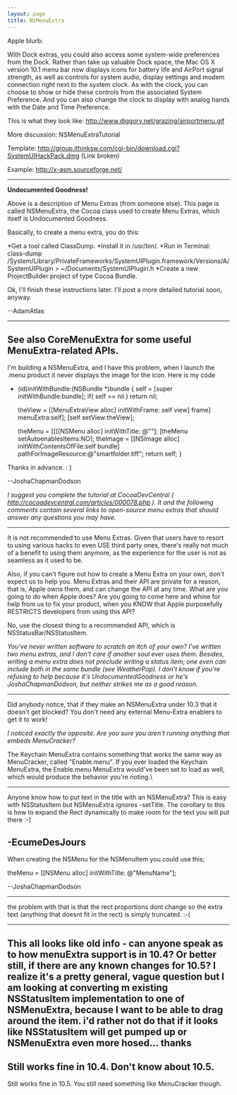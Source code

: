 ```yaml
---
layout: page
title: NSMenuExtra
---
```


Apple blurb:

With Dock extras, you could also access some system-wide preferences from the Dock. Rather than take up valuable Dock space, the Mac OS X version 10.1 menu bar now displays icons for battery life and AirPort signal strength, as well as controls for system audio, display settings and modem connection right next to the system clock. As with the clock, you can choose to show or hide these controls from the associated System Preference. And you can also change the clock to display with analog hands with the Date and Time Preference.

This is what they look like:
http://www.diggory.net/grazing/airportmenu.gif

More discussion: NSMenuExtraTutorial

Template: http://group.ithinksw.com/cgi-bin/download.cgi?SystemUIHackPack.dmg (Link broken)

Example: http://x-asm.sourceforge.net/

----

**Undocumented Goodness!**

Above is a description of Menu Extras (from someone else). This page is called NSMenuExtra, the Cocoa class used to create Menu Extras, which itself is Undocumented Goodness.

Basically, to create a menu extra, you do this:

*Get a tool called ClassDump.
*Install it in /usr/bin/.
*Run in Terminal: class-dump /System/Library/PrivateFrameworks/SystemUIPlugin.framework/Versions/A/SystemUIPlugin > ~/Documents/SystemUIPlugin.h 
*Create a new ProjectBuilder project of type Cocoa Bundle.

Ok, I'll finish these instructions later. I'll post a more detailed tutorial soon, anyway.

--AdamAtlas

----


See also CoreMenuExtra for some useful MenuExtra-related APIs.
----
I'm building a NSMenuExtra, and I have this problem, when I launch the .menu product it never displays the image for the icon.
Here is my code
    
- (id)initWithBundle:(NSBundle *)bundle
{
    self = [super initWithBundle:bundle];
    if( self == nil )
        return nil;
        
    theView = [[MenuExtraView alloc] initWithFrame:
    self view] frame] menuExtra:self];
    [self setView:theView];
    
    theMenu = [[[[NSMenu alloc] initWithTitle: @""];
    [theMenu setAutoenablesItems:NO];
    theImage = [[NSImage alloc]
           initWithContentsOfFile:self bundle] pathForImageResource:@"smartfolder.tiff";
    return self;
}

Thanks in advance. : )

--JoshaChapmanDodson

*I suggest you complete the tutorial at CocoaDevCentral ( http://cocoadevcentral.com/articles/000078.php ).  It and the following comments contain several links to open-source menu extras that should answer any questions you may have.*

----

It is not recommended to use Menu Extras. Given that users have to resort to using various hacks to even USE third party ones, there's really not much of a benefit to using them anymore, as the experience for the user is not as seamless as it used to be.

Also, if you can't figure out how to create a Menu Extra on your own, don't expect us to help you. Menu Extras and their API are private for a reason, that is, Apple owns them, and can change the API at any time. What are you going to do when Apple does? Are you going to come here and whine for help from us to fix your product, when you KNOW that Apple purposefully RESTRICTS developers from using this API?

No, use the closest thing to a recommended API, which is NSStatusBar/NSStatusItem.

*You've never written software to scratch an itch of your own?  I've written two menu extras, and I don't care if another soul ever uses them.  Besides, writing a menu extra does not preclude writing a status item; one even can include both in the same bundle (see WeatherPop).  I don't know if you're refusing to help because it's UndocumentedGoodness or he's JoshaChapmanDodson, but neither strikes me as a good reason.*

----

Did anybody notice, that if they make an NSMenuExtra under 10.3 that it doesn't get blocked?
You don't need any external Menu-Extra enablers to get it to work!

*I noticed exactly the opposite.  Are you sure you aren't running anything that embeds MenuCracker?*

The Keychain MenuExtra contains something that works the same way as MenuCracker, called "Enable.menu". If you ever loaded the Keychain MenuExtra, the Enable.menu MenuExtra would've been set to load as well, which would produce the behavior you're noting.\

----

Anyone know how to put text in the title with an NSMenuExtra?  This is easy with NSStatusItem but NSMenuExtra ignores -setTitle.  The corollary to this is how to expand the Rect dynamically to make room for the text you will put there :-)

-EcumeDesJours
----
When creating the NSMenu for the NSMenuItem you could use this;

    
theMenu = [[NSMenu alloc] initWithTitle: @"MenuName"];


--JoshaChapmanDodson

----

the problem with that is that the rect proportions dont change so the extra text (anything that doesnt fit in the rect) is simply truncated.  :-(

----

This all looks like old info - can anyone speak as to how menuExtra support is in 10.4?  Or better still, if there are any known changes for 10.5?  I realize it's a pretty general, vague question but I am looking at converting m existing NSStatusItem implementation to one of NSMenuExtra, because I want to be able to drag around the item.  i'd rather not do that if it looks like NSStatusItem will get pumped up or NSMenuExtra even more hosed...
thanks
----
Still works fine in 10.4. Don't know about 10.5.
----
Still works fine in 10.5. You still need something like MenuCracker though.

